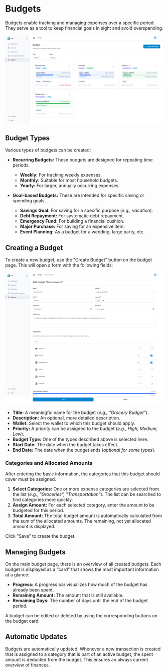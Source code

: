# Budgets

Budgets enable tracking and managing expenses over a specific period. They serve as a tool to keep financial goals in sight and avoid overspending.

![Example of a budget overview in Fiov](../assets/images/budget-list.png)

## Budget Types

Various types of budgets can be created:

- **Recurring Budgets:** These budgets are designed for repeating time periods.
    - **Weekly:** For tracking weekly expenses.
    - **Monthly:** Suitable for most household budgets.
    - **Yearly:** For larger, annually occurring expenses.

- **Goal-based Budgets:** These are intended for specific saving or spending goals.
    - **Savings Goal:** For saving for a specific purpose (*e.g., vacation*).
    - **Debt Repayment:** For systematic debt repayment.
    - **Emergency Fund:** For building a financial cushion.
    - **Major Purchase:** For saving for an expensive item.
    - **Event Planning:** As a budget for a wedding, large party, etc.

## Creating a Budget

To create a new budget, use the "Create Budget" button on the budget page. This will open a form with the following fields:

![Example of creating a budget in Fiov](../assets/images/budget-edit.png)

- **Title:** A meaningful name for the budget (*e.g., "Grocery Budget"*).
- **Description:** An optional, more detailed description.
- **Wallet:** Select the wallet to which this budget should apply.
- **Priority:** A priority can be assigned to the budget (*e.g., High, Medium, Low*).
- **Budget Type:** One of the types described above is selected here.
- **Start Date:** The date when the budget takes effect.
- **End Date:** The date when the budget ends (*optional for some types*).

### Categories and Allocated Amounts

After entering the basic information, the categories that this budget should cover must be assigned.

1.  **Select Categories:** One or more expense categories are selected from the list (*e.g., "Groceries", "Transportation"*). The list can be searched to find categories more quickly.
2.  **Assign Amount:** For each selected category, enter the amount to be budgeted for this period.
3.  **Total Amount:** The total budget amount is automatically calculated from the sum of the allocated amounts. The remaining, not yet allocated amount is displayed.

Click "Save" to create the budget.

## Managing Budgets

On the main budget page, there is an overview of all created budgets. Each budget is displayed as a "card" that shows the most important information at a glance:

- **Progress:** A progress bar visualizes how much of the budget has already been spent.
- **Remaining Amount:** The amount that is still available.
- **Remaining Days:** The number of days until the end of the budget period.

A budget can be edited or deleted by using the corresponding buttons on the budget card.

## Automatic Updates

Budgets are automatically updated. Whenever a new transaction is created that is assigned to a category that is part of an active budget, the spent amount is deducted from the budget. This ensures an always current overview of finances.
